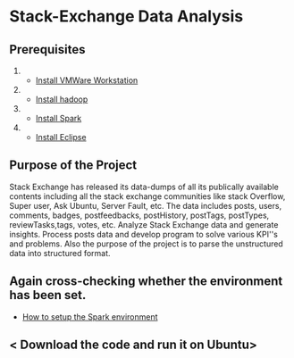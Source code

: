 # Stack-Exchange Data Analysis

## Prerequisites

1. - [Install VMWare Workstation ](https://youtu.be/9QXXyG0hKtI)
2. - [Install hadoop](https://youtu.be/_2TsIFz4s7k)
3. - [Install Spark](https://youtu.be/GNTNtPRMi3Q)
4. - [Install Eclipse](https://youtu.be/Vc3z48_Gx3E)

## Purpose of the Project

 Stack Exchange has released its data-dumps of all its publically available contents including all the stack exchange communities like stack Overflow, Super user, Ask Ubuntu, Server Fault, etc. The data includes posts, users, comments, badges, postfeedbacks, postHistory, postTags, postTypes, reviewTasks,tags, votes, etc. Analyze Stack Exchange data and generate insights. Process posts data and develop program to solve various KPI''s and problems. Also the purpose of the project is to parse the unstructured data into structured format.

## Again cross-checking whether the environment has been set.

 - [How to setup the Spark environment](https://youtu.be/ql95CrGob48)

## < Download the code and run it on Ubuntu>
